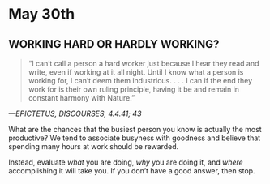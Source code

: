 # May 30th
## WORKING HARD OR HARDLY WORKING?

> “I can’t call a person a hard worker just because I hear they read and write, even if working at it all night. Until I know what a person is working for, I can’t deem them industrious. . . . I can if the end they work for is their own ruling principle, having it be and remain in constant harmony with Nature.”

*—EPICTETUS, DISCOURSES, 4.4.41; 43*

What are the chances that the busiest person you know is actually the most productive? We tend to associate busyness with goodness and believe that spending many hours at work should be rewarded.

Instead, evaluate *what* you are doing, *why* you are doing it, and *where* accomplishing it will take you. If you don’t have a good answer, then stop.

